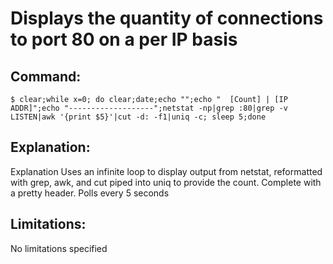 # Displays the quantity of connections to port 80 on a per IP basis

## Command:
```
$ clear;while x=0; do clear;date;echo "";echo "  [Count] | [IP ADDR]";echo "-------------------";netstat -np|grep :80|grep -v LISTEN|awk '{print $5}'|cut -d: -f1|uniq -c; sleep 5;done
```

## Explanation:
Explanation
Uses an infinite loop to display output from netstat, reformatted with grep, awk, and cut piped into uniq to provide the count. Complete with a pretty header. Polls every 5 seconds

## Limitations:
No limitations specified

